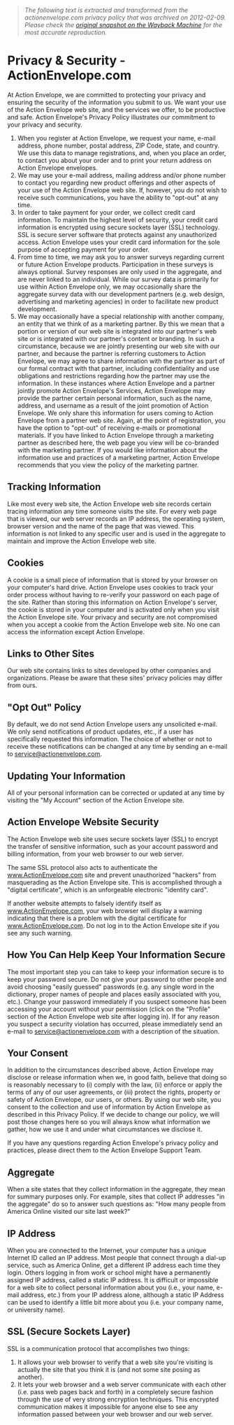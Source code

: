 > *The following text is extracted and transformed from the actionenvelope.com privacy policy that was archived on 2012-02-09. Please check the [original snapshot on the Wayback Machine](https://web.archive.org/web/20120209213121id_/http%3A//www.actionenvelope.com/ae/control/privacy) for the most accurate reproduction.*

# Privacy & Security - ActionEnvelope.com

At Action Envelope, we are committed to protecting your privacy and ensuring the security of the information you submit to us. We want your use of the Action Envelope web site, and the services we offer, to be productive and safe. Action Envelope's Privacy Policy illustrates our commitment to your privacy and security.

  1. When you register at Action Envelope, we request your name, e-mail address, phone number, postal address, ZIP Code, state, and country. We use this data to manage registrations, and, when you place an order, to contact you about your order and to print your return address on Action Envelope envelopes.
  2. We may use your e-mail address, mailing address and/or phone number to contact you regarding new product offerings and other aspects of your use of the Action Envelope web site. If, however, you do not wish to receive such communications, you have the ability to "opt-out" at any time.
  3. In order to take payment for your order, we collect credit card information. To maintain the highest level of security, your credit card information is encrypted using secure sockets layer (SSL) technology. SSL is secure server software that protects against any unauthorized access. Action Envelope uses your credit card information for the sole purpose of accepting payment for your order.
  4. From time to time, we may ask you to answer surveys regarding current or future Action Envelope products. Participation in these surveys is always optional. Survey responses are only used in the aggregate, and are never linked to an individual. While our survey data is primarily for use within Action Envelope only, we may occasionally share the aggregate survey data with our development partners (e.g. web design, advertising and marketing agencies) in order to facilitate new product development.
  5. We may occasionally have a special relationship with another company, an entity that we think of as a marketing partner. By this we mean that a portion or version of our web site is integrated into our partner's web site or is integrated with our partner's content or branding. In such a circumstance, because we are jointly presenting our web site with our partner, and because the partner is referring customers to Action Envelope, we may agree to share information with the partner as part of our formal contract with that partner, including confidentiality and use obligations and restrictions regarding how the partner may use the information. In these instances where Action Envelope and a partner jointly promote Action Envelope's Services, Action Envelope may provide the partner certain personal information, such as the name, address, and username as a result of the joint promotion of Action Envelope. We only share this information for users coming to Action Envelope from a partner web site. Again, at the point of registration, you have the option to "opt-out" of receiving e-mails or promotional materials. If you have linked to Action Envelope through a marketing partner as described here, the web page you view will be co-branded with the marketing partner. If you would like information about the information use and practices of a marketing partner, Action Envelope recommends that you view the policy of the marketing partner.



## Tracking Information

Like most every web site, the Action Envelope web site records certain tracing information any time someone visits the site. For every web page that is viewed, our web server records an IP address, the operating system, browser version and the name of the page that was viewed. This information is not linked to any specific user and is used in the aggregate to maintain and improve the Action Envelope web site.

## Cookies

A cookie is a small piece of information that is stored by your browser on your computer's hard drive. Action Envelope uses cookies to track your order process without having to re-verify your password on each page of the site. Rather than storing this information on Action Envelope's server, the cookie is stored in your computer and is activated only when you visit the Action Envelope site. Your privacy and security are not compromised when you accept a cookie from the Action Envelope web site. No one can access the information except Action Envelope.

## Links to Other Sites

Our web site contains links to sites developed by other companies and organizations. Please be aware that these sites' privacy policies may differ from ours.

## "Opt Out" Policy

By default, we do not send Action Envelope users any unsolicited e-mail. We only send notifications of product updates, etc., if a user has specifically requested this information. The choice of whether or not to receive these notifications can be changed at any time by sending an e-mail to [service@actionenvelope.com](mailto:service@actionenvelope.com).

## Updating Your Information

All of your personal information can be corrected or updated at any time by visiting the "My Account" section of the Action Envelope site.

## Action Envelope Website Security

The Action Envelope web site uses secure sockets layer (SSL) to encrypt the transfer of sensitive information, such as your account password and billing information, from your web browser to our web server.

The same SSL protocol also acts to authenticate the www.ActionEnvelope.com site and prevent unauthorized "hackers" from masquerading as the Action Envelope site. This is accomplished through a "digital certificate", which is an unforgeable electronic "identity card".

If another website attempts to falsely identify itself as www.ActionEnvelope.com, your web browser will display a warning indicating that there is a problem with the digital certificate for www.ActionEnvelope.com. Do not log in to the Action Envelope site if you see any such warning.

## How You Can Help Keep Your Information Secure

The most important step you can take to keep your information secure is to keep your password secure. Do not give your password to other people and avoid choosing "easily guessed" passwords (e.g. any single word in the dictionary, proper names of people and places easily associated with you, etc.). Change your password immediately if you suspect someone has been accessing your account without your permission (click on the "Profile" section of the Action Envelope web site after logging in). If for any reason you suspect a security violation has occurred, please immediately send an e-mail to [service@actionenvelope.com](mailto:service@actionenvelope.com) with a description of the situation.

## Your Consent

In addition to the circumstances described above, Action Envelope may disclose or release information when we, in good faith, believe that doing so is reasonably necessary to (i) comply with the law, (ii) enforce or apply the terms of any of our user agreements, or (iii) protect the rights, property or safety of Action Envelope, our users, or others. By using our web site, you consent to the collection and use of information by Action Envelope as described in this Privacy Policy. If we decide to change our policy, we will post those changes here so you will always know what information we gather, how we use it and under what circumstances we disclose it.

If you have any questions regarding Action Envelope's privacy policy and practices, please direct them to the Action Envelope Support Team.

## Aggregate

When a site states that they collect information in the aggregate, they mean for summary purposes only. For example, sites that collect IP addresses "in the aggregate" do so to answer such questions as: "How many people from America Online visited our site last week?"

## IP Address

When you are connected to the Internet, your computer has a unique Internet ID called an IP address. Most people that connect through a dial-up service, such as America Online, get a different IP address each time they login. Others logging in from work or school might have a permanently assigned IP address, called a static IP address. It is difficult or impossible for a web site to collect personal information about you (i.e., your name, e-mail address, etc.) from your IP address alone, although a static IP Address can be used to identify a little bit more about you (i.e. your company name, or university name).

## SSL (Secure Sockets Layer)

SSL is a communication protocol that accomplishes two things:

  1. It allows your web browser to verify that a web site you're visiting is actually the site that you think it is (and not some site posing as another).
  2. It lets your web browser and a web server communicate with each other (i.e. pass web pages back and forth) in a completely secure fashion through the use of very strong encryption techniques. This encrypted communication makes it impossible for anyone else to see any information passed between your web browser and our web server.


